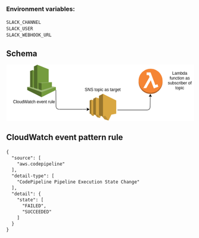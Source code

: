 ### Environment variables:

`SLACK_CHANNEL` <br>
`SLACK_USER` <br>
`SLACK_WEBHOOK_URL` <br>

## Schema
![](https://github.com/Afinsky/slack/blob/master/schema.png?raw=true)


## CloudWatch event pattern rule

```
{
  "source": [
    "aws.codepipeline"
  ],
  "detail-type": [
    "CodePipeline Pipeline Execution State Change"
  ],
  "detail": {
    "state": [
      "FAILED",
      "SUCCEEDED"
    ]
  }
}
```
